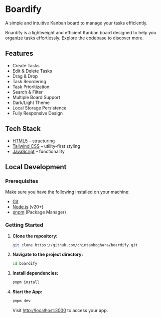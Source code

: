 # Boardify

A simple and intuitive Kanban board to manage your tasks efficiently.

Boardify is a lightweight and efficient Kanban board designed to help you organize tasks effortlessly. Explore the codebase to discover more.

## Features

- Create Tasks  
- Edit & Delete Tasks  
- Drag & Drop  
- Task Reordering  
- Task Prioritization  
- Search & Filter  
- Multiple Board Support  
- Dark/Light Theme  
- Local Storage Persistence  
- Fully Responsive Design  

## Tech Stack

- [HTML5](https://developer.mozilla.org/en-US/docs/Web/HTML) – structuring  
- [Tailwind CSS](https://tailwindcss.com/) – utility-first styling  
- [JavaScript](https://developer.mozilla.org/en-US/docs/Web/JavaScript) – functionality  

## Local Development

### Prerequisites

Make sure you have the following installed on your machine:

- [Git](https://git-scm.com/)  
- [Node.js](https://nodejs.org/en) (v20+)  
- [pnpm](https://pnpm.io/) (Package Manager)  

### Getting Started

1. **Clone the repository:**
    ```bash
    git clone https://github.com/chintanboghara/boardify.git
    ```

2. **Navigate to the project directory:**
    ```bash
    cd boardify
    ```

3. **Install dependencies:**
    ```bash
    pnpm install
    ```

4. **Start the App:**
    ```bash
    pnpm dev
    ```
    Visit [http://localhost:3000](http://localhost:3000) to access your app.
